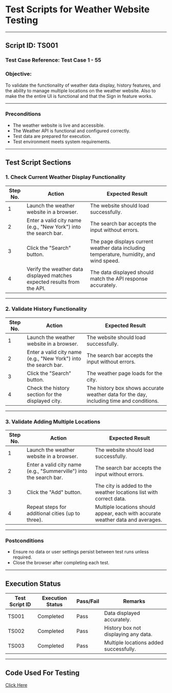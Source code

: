 # Test Scripts for Weather Website Testing

---

## **Script ID:** TS001
### **Test Case Reference:** Test Case 1 - 55
### **Objective:**
To validate the functionality of weather data display, history features, and the ability to manage multiple locations on the weather website. Also to make the the entire UI is functional and that the Sign in feature works.

---

### **Preconditions**
- The weather website is live and accessible.
- The Weather API is functional and configured correctly.
- Test data are prepared for execution.
- Test environment meets system requirements.

---

## **Test Script Sections**
### **1. Check Current Weather Display Functionality**

| **Step No.** | **Action**                                                              | **Expected Result**                                                                      |
|--------------|--------------------------------------------------------------------------|-----------------------------------------------------------------------------------------|
| 1            | Launch the weather website in a browser.                                | The website should load successfully.                                                  |
| 2            | Enter a valid city name (e.g., "New York") into the search bar.         | The search bar accepts the input without errors.                                       |
| 3            | Click the "Search" button.                                              | The page displays current weather data including temperature, humidity, and wind speed. |
| 4            | Verify the weather data displayed matches expected results from the API. | The data displayed should match the API response accurately.                           |

---

### **2. Validate History Functionality**

| **Step No.** | **Action**                                                              | **Expected Result**                                                                      |
|--------------|--------------------------------------------------------------------------|-----------------------------------------------------------------------------------------|
| 1            | Launch the weather website in a browser.                                | The website should load successfully.                                                  |
| 2            | Enter a valid city name (e.g., "New York") into the search bar.         | The search bar accepts the input without errors.                                       |
| 3            | Click the "Search" button.                                              | The weather page loads for the city.                                                   |
| 4            | Check the history section for the displayed city.                       | The history box shows accurate weather data for the day, including time and conditions.|

---

### **3. Validate Adding Multiple Locations**

| **Step No.** | **Action**                                                              | **Expected Result**                                                                      |
|--------------|--------------------------------------------------------------------------|-----------------------------------------------------------------------------------------|
| 1            | Launch the weather website in a browser.                                | The website should load successfully.                                                  |
| 2            | Enter a valid city name (e.g., "Summerville") into the search bar.      | The search bar accepts the input without errors.                                       |
| 3            | Click the "Add" button.                                                 | The city is added to the weather locations list with correct data.                     |
| 4            | Repeat steps for additional cities (up to three).                       | Multiple locations should appear, each with accurate weather data and averages.        |

---

### **Postconditions**
- Ensure no data or user settings persist between test runs unless required.
- Close the browser after completing each test.

---

## **Execution Status**
| **Test Script ID** | **Execution Status** | **Pass/Fail** | **Remarks**                         |
|---------------------|----------------------|---------------|--------------------------------------|
| TS001               | Completed           | Pass          | Data displayed accurately.           |
| TS002               | Completed           | Pass          | History box not displaying any data. |
| TS003               | Completed           | Pass          | Multiple locations added successfully.|

---

## **Code Used For Testing**
[Click Here](https://github.com/Echack/CSU-Senior-Project/blob/master/Project/index.html)

